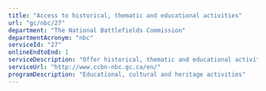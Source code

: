 ```yaml
---
title: "Access to historical, thematic and educational activities"
url: "gc/nbc/27"
department: "The National Battlefields Commission"
departmentAcronym: "nbc"
serviceId: "27"
onlineEndtoEnd: 1
serviceDescription: "Offer historical, thematic and educational activities, as well as special activities and thematic days for different clienteles (community, group and individual)"
serviceUrl: "http://www.ccbn-nbc.gc.ca/en/"
programDescription: "Educational, cultural and heritage activities"
---
```

